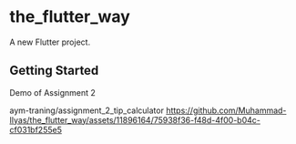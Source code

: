 # the_flutter_way

A new Flutter project.

## Getting Started
Demo of Assignment 2

aym-traning/assignment_2_tip_calculator
https://github.com/Muhammad-Ilyas/the_flutter_way/assets/11896164/75938f36-f48d-4f00-b04c-cf031bf255e5